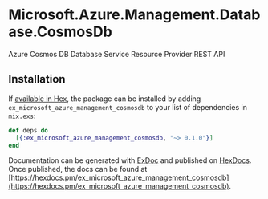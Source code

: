 # Microsoft.Azure.Management.Database.CosmosDb

Azure Cosmos DB Database Service Resource Provider REST API

## Installation

If [available in Hex](https://hex.pm/docs/publish), the package can be installed
by adding `ex_microsoft_azure_management_cosmosdb` to your list of dependencies in `mix.exs`:

```elixir
def deps do
  [{:ex_microsoft_azure_management_cosmosdb, "~> 0.1.0"}]
end
```

Documentation can be generated with [ExDoc](https://github.com/elixir-lang/ex_doc)
and published on [HexDocs](https://hexdocs.pm). Once published, the docs can
be found at [https://hexdocs.pm/ex_microsoft_azure_management_cosmosdb](https://hexdocs.pm/ex_microsoft_azure_management_cosmosdb).
